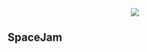 <p align="center">
<img src="https://dl.dropboxusercontent.com/s/2lclg39n4snac3f/Space_jam_logo.jpg">
</p>

SpaceJam
-----

